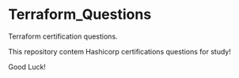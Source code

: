 # Terraform_Questions
Terraform certification questions.

This repository contem Hashicorp certifications questions for study!

Good Luck!
